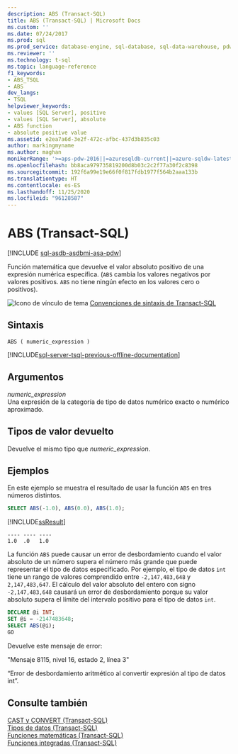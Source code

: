 ```yaml
---
description: ABS (Transact-SQL)
title: ABS (Transact-SQL) | Microsoft Docs
ms.custom: ''
ms.date: 07/24/2017
ms.prod: sql
ms.prod_service: database-engine, sql-database, sql-data-warehouse, pdw
ms.reviewer: ''
ms.technology: t-sql
ms.topic: language-reference
f1_keywords:
- ABS_TSQL
- ABS
dev_langs:
- TSQL
helpviewer_keywords:
- values [SQL Server], positive
- values [SQL Server], absolute
- ABS function
- absolute positive value
ms.assetid: e2ea7a6d-3e2f-472c-afbc-437d3b835c03
author: markingmyname
ms.author: maghan
monikerRange: '>=aps-pdw-2016||=azuresqldb-current||=azure-sqldw-latest||>=sql-server-2016||=sqlallproducts-allversions||>=sql-server-linux-2017||=azuresqldb-mi-current'
ms.openlocfilehash: bb8aca979735819200d8b03c2c2f77a30f2c8398
ms.sourcegitcommit: 192f6a99e19e66f0f817fdb1977f564b2aaa133b
ms.translationtype: HT
ms.contentlocale: es-ES
ms.lasthandoff: 11/25/2020
ms.locfileid: "96128587"
---
```

# <a name="abs-transact-sql"></a>ABS (Transact-SQL)
[!INCLUDE [sql-asdb-asdbmi-asa-pdw](../../includes/applies-to-version/sql-asdb-asdbmi-asa-pdw.md)]

Función matemática que devuelve el valor absoluto positivo de una expresión numérica específica. (`ABS` cambia los valores negativos por valores positivos. `ABS` no tiene ningún efecto en los valores cero o positivos).
  
![Icono de vínculo de tema](../../database-engine/configure-windows/media/topic-link.gif "Icono de vínculo de tema") [Convenciones de sintaxis de Transact-SQL](../../t-sql/language-elements/transact-sql-syntax-conventions-transact-sql.md)
  
## <a name="syntax"></a>Sintaxis  
  
```syntaxsql
ABS ( numeric_expression )  
```  
  
[!INCLUDE[sql-server-tsql-previous-offline-documentation](../../includes/sql-server-tsql-previous-offline-documentation.md)]

## <a name="arguments"></a>Argumentos
*numeric_expression*  
Una expresión de la categoría de tipo de datos numérico exacto o numérico aproximado.
  
## <a name="return-types"></a>Tipos de valor devuelto  
Devuelve el mismo tipo que *numeric_expression*.
  
## <a name="examples"></a>Ejemplos  
En este ejemplo se muestra el resultado de usar la función `ABS` en tres números distintos.
  
```sql
SELECT ABS(-1.0), ABS(0.0), ABS(1.0);  
```  
  
[!INCLUDE[ssResult](../../includes/ssresult-md.md)]
  
```
---- ---- ----  
1.0  .0   1.0  
```  
  
La función `ABS` puede causar un error de desbordamiento cuando el valor absoluto de un número supera el número más grande que puede representar el tipo de datos especificado. Por ejemplo, el tipo de datos `int` tiene un rango de valores comprendido entre `-2,147,483,648` y `2,147,483,647`. El cálculo del valor absoluto del entero con signo `-2,147,483,648` causará un error de desbordamiento porque su valor absoluto supera el límite del intervalo positivo para el tipo de datos `int`.
  
```sql
DECLARE @i INT;  
SET @i = -2147483648;  
SELECT ABS(@i);  
GO  
```  
  
Devuelve este mensaje de error:
  
"Mensaje 8115, nivel 16, estado 2, línea 3"
  
“Error de desbordamiento aritmético al convertir expresión al tipo de datos int”.

  
## <a name="see-also"></a>Consulte también
[CAST y CONVERT &#40;Transact-SQL&#41;](../../t-sql/functions/cast-and-convert-transact-sql.md)  
[Tipos de datos &#40;Transact-SQL&#41;](../../t-sql/data-types/data-types-transact-sql.md)  
[Funciones matemáticas &#40;Transact-SQL&#41;](../../t-sql/functions/mathematical-functions-transact-sql.md)  
[Funciones integradas &#40;Transact-SQL&#41;](../../t-sql/functions/functions.md)
  
  

